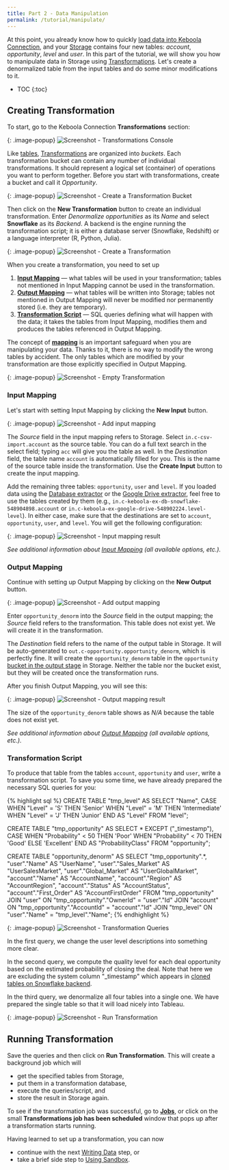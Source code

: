 ```yaml
---
title: Part 2 - Data Manipulation
permalink: /tutorial/manipulate/
---
```


At this point, you already know how to quickly [load data into Keboola Connection](/tutorial/load/),
and your [Storage](/storage/tables/) contains four new tables:
*account*, *opportunity*, *level* and *user*.
In this part of the tutorial, we will show you how to manipulate data in Storage using [Transformations](/transformations/).
Let's create a denormalized table from the input tables and do some minor modifications to it.

* TOC
{:toc}

## Creating Transformation
To start, go to the Keboola Connection **Transformations** section:

{: .image-popup}
![Screenshot - Transformations Console](/tutorial/manipulate/transformations-intro.png)

Like [tables](/storage/tables/), [Transformations](/transformations/) are organized into *buckets*.
Each transformation bucket can contain any number of individual transformations.
It should represent a logical set (container) of operations you want to perform together.
Before you start with transformations, create a bucket and call it *Opportunity*.

{: .image-popup}
![Screenshot - Create a Transformation Bucket](/tutorial/manipulate/transformations-create-bucket.png)

Then click on the **New Transformation** button to create an individual transformation.
Enter *Denormalize opportunities* as its *Name* and select **Snowflake** as its *Backend*. 
A backend is the engine running the transformation script; it is either a database server (Snowflake, Redshift) 
or a language interpreter (R, Python, Julia).

{: .image-popup}
![Screenshot - Create a Transformation](/tutorial/manipulate/transformations-create.png)

When you create a transformation, you need to set up

1. [**Input Mapping**](/transformations/mappings/#input-mapping) — what tables will be used in your transformation;
tables not mentioned in Input Mapping cannot be used in the transformation.
2. [**Output Mapping**](/transformations/#output-mapping) — what tables will be written into Storage;
tables not mentioned in Output Mapping will never be modified nor permanently stored (i.e. they are temporary).
3. [**Transformation Script**](/tutorial/manipulate/#transformation-script) — SQL queries defining
what will happen with the data; it takes the tables from Input Mapping, modifies them
and produces the tables referenced in Output Mapping.

The concept of [**mapping**](/transformations/mappings) is an important safeguard
when you are manipulating your data.
Thanks to it, there is no way to modify the wrong tables by accident.
The only tables which are modified by your transformation are those explicitly specified in Output Mapping.

{: .image-popup}
![Screenshot - Empty Transformation](/tutorial/manipulate/transformations-created.png)

### Input Mapping
Let's start with setting Input Mapping by clicking the **New Input** button.

{: .image-popup}
![Screenshot - Add input mapping](/tutorial/manipulate/transformation-input.png)

The *Source* field in the input mapping refers to Storage. Select `in.c-csv-import.account` as the source table.
You can do a full text search in the select field; typing `acc` will give you the table as well.
In the *Destination* field, the table name `account` is automatically filled for you.
This is the name of the source table inside the transformation. Use the **Create Input** button to create
the input mapping.

Add the remaining three tables: `opportunity`, `user` and `level`. If you loaded data using the
[Database extractor](/tutorial/load/database/) or the [Google Drive extractor](/tutorial/load/googledrive/),
feel free to use the tables created by them (e.g., `in.c-keboola-ex-db-snowflake-548904898.account` or
`in.c-keboola-ex-google-drive-548902224.level-level`). In either case, make sure that the destinations
are set to `account`, `opportunity`, `user`, and `level`.
You will get the following configuration:

{: .image-popup}
![Screenshot - Input mapping result](/tutorial/manipulate/transformation-input-end.png)

*See additional information about [Input Mapping](/transformations/mappings/#input-mapping)
(all available options, etc.).*

### Output Mapping
Continue with setting up Output Mapping by clicking on the **New Output** button.

{: .image-popup}
![Screenshot - Add output mapping](/tutorial/manipulate/transformation-output.png)

Enter `opportunity_denorm` into the *Source* field in the output mapping;
the *Source* field refers to the transformation. This table does not exist yet.
We will create it in the transformation.

The *Destination* field refers to the name of the output table in Storage.
It will be auto-generated to `out.c-opportunity.opportunity_denorm`, which is 
perfectly fine. It will create the `opportunity_denorm` table in the `opportunity` [bucket in the output stage](/storage/tables/)
in Storage. Neither the table nor the bucket exist, but they will be created once the transformation runs.

After you finish Output Mapping, you will see this:

{: .image-popup}
![Screenshot - Output mapping result](/tutorial/manipulate/transformation-output-end.png)

The size of the `opportunity_denorm` table shows as *N/A* because the table does not exist yet.

*See additional information about [Output Mapping](/transformations/mappings/#output-mapping)
(all available options, etc.).*

### Transformation Script
To produce that table from the tables `account`, `opportunity` and `user`, write a transformation script.
To save you some time, we have already prepared the necessary SQL queries for you:

{% highlight sql %}
CREATE TABLE "tmp_level" AS
    SELECT "Name", CASE
        WHEN "Level" = 'S' THEN 'Senior'
        WHEN "Level" = 'M' THEN 'Intermediate'
        WHEN "Level" = 'J' THEN 'Junior' END AS "Level"
    FROM "level";

CREATE TABLE "tmp_opportunity" AS
    SELECT * EXCEPT ("_timestamp"), CASE
        WHEN "Probability" < 50 THEN 'Poor'
        WHEN "Probability" < 70 THEN 'Good'
        ELSE 'Excellent' END AS "ProbabilityClass"
    FROM "opportunity";

CREATE TABLE "opportunity_denorm" AS
    SELECT "tmp_opportunity".*,
        "user"."Name" AS "UserName", "user"."Sales_Market" AS "UserSalesMarket",
        "user"."Global_Market" AS "UserGlobalMarket",
        "account"."Name" AS "AccountName", "account"."Region" AS "AccountRegion",
        "account"."Status" AS "AccountStatus", "account"."First_Order" AS "AccountFirstOrder"
    FROM "tmp_opportunity"
        JOIN "user" ON "tmp_opportunity"."OwnerId" = "user"."Id"
        JOIN "account" ON "tmp_opportunity"."AccountId" = "account"."Id"
        JOIN "tmp_level" ON "user"."Name" = "tmp_level"."Name";
{% endhighlight %}

{: .image-popup}
![Screenshot - Transformation Queries](/tutorial/manipulate/transformation-queries.png)

In the first query, we change the user level descriptions into something more clear.

In the second query, we compute the quality level for each deal opportunity based on the estimated probability
of closing the deal.  Note that here we are excluding the system column "_timestamp" 
which appears in [cloned tables on Snowflake backend](/transformations/snowflake/#_timestamp-system-column). 

In the third query, we denormalize all four tables into a single one.
We have prepared the single table so that it will load nicely into Tableau.

{: .image-popup}
![Screenshot - Run Transformation](/tutorial/manipulate/transformations-intro-3.png)

## Running Transformation
Save the queries and then click on **Run Transformation**. This will create a background job which will

- get the specified tables from Storage,
- put them in a transformation database,
- execute the queries/script, and
- store the result in Storage again.

To see if the transformation job was successful, go to [**Jobs**](/management/jobs/), or click on the small
**Transformations job has been scheduled** window that pops up after a transformation starts running.

Having learned to set up a transformation, you can now

- continue with the next [Writing Data](/tutorial/write/) step, or
- take a brief side step to [Using Sandbox](/tutorial/manipulate/sandbox/).
